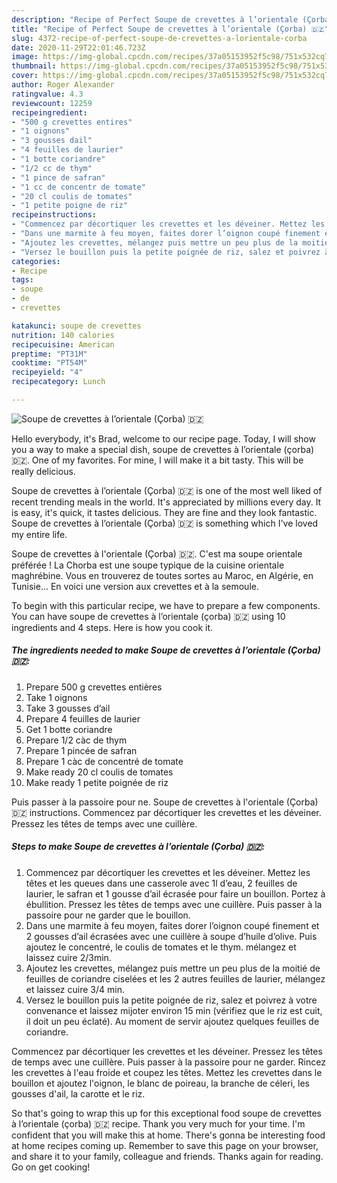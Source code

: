 ```yaml
---
description: "Recipe of Perfect Soupe de crevettes à l’orientale (Çorba) 🇩🇿"
title: "Recipe of Perfect Soupe de crevettes à l’orientale (Çorba) 🇩🇿"
slug: 4372-recipe-of-perfect-soupe-de-crevettes-a-lorientale-corba
date: 2020-11-29T22:01:46.723Z
image: https://img-global.cpcdn.com/recipes/37a05153952f5c98/751x532cq70/soupe-de-crevettes-a-lorientale-corba-🇩🇿-photo-principale-de-la-recette.jpg
thumbnail: https://img-global.cpcdn.com/recipes/37a05153952f5c98/751x532cq70/soupe-de-crevettes-a-lorientale-corba-🇩🇿-photo-principale-de-la-recette.jpg
cover: https://img-global.cpcdn.com/recipes/37a05153952f5c98/751x532cq70/soupe-de-crevettes-a-lorientale-corba-🇩🇿-photo-principale-de-la-recette.jpg
author: Roger Alexander
ratingvalue: 4.3
reviewcount: 12259
recipeingredient:
- "500 g crevettes entires"
- "1 oignons"
- "3 gousses dail"
- "4 feuilles de laurier"
- "1 botte coriandre"
- "1/2 cc de thym"
- "1 pince de safran"
- "1 cc de concentr de tomate"
- "20 cl coulis de tomates"
- "1 petite poigne de riz"
recipeinstructions:
- "Commencez par décortiquer les crevettes et les déveiner. Mettez les têtes et les queues dans une casserole avec 1l d’eau, 2 feuilles de laurier, le safran et 1 gousse d’ail écrasée pour faire un bouillon. Portez à ébullition. Pressez les têtes de temps avec une cuillère. Puis passer à la passoire pour ne garder que le bouillon."
- "Dans une marmite à feu moyen, faites dorer l’oignon coupé finement et 2 gousses d’ail écrasées avec une cuillère à soupe d’huile d’olive. Puis ajoutez le concentré, le coulis de tomates et le thym. mélangez et laissez cuire 2/3min."
- "Ajoutez les crevettes, mélangez puis mettre un peu plus de la moitié de feuilles de coriandre ciselées et les 2 autres feuilles de laurier, mélangez et laissez cuire 3/4 min."
- "Versez le bouillon puis la petite poignée de riz, salez et poivrez à votre convenance et laissez mijoter environ 15 min (vérifiez que le riz est cuit, il doit un peu éclaté). Au moment de servir ajoutez quelques feuilles de coriandre."
categories:
- Recipe
tags:
- soupe
- de
- crevettes

katakunci: soupe de crevettes 
nutrition: 140 calories
recipecuisine: American
preptime: "PT31M"
cooktime: "PT54M"
recipeyield: "4"
recipecategory: Lunch

---
```



![Soupe de crevettes à l’orientale (Çorba) 🇩🇿](https://img-global.cpcdn.com/recipes/37a05153952f5c98/751x532cq70/soupe-de-crevettes-a-lorientale-corba-🇩🇿-photo-principale-de-la-recette.jpg)

Hello everybody, it's Brad, welcome to our recipe page. Today, I will show you a way to make a special dish, soupe de crevettes à l’orientale (çorba) 🇩🇿. One of my favorites. For mine, I will make it a bit tasty. This will be really delicious.

Soupe de crevettes à l’orientale (Çorba) 🇩🇿 is one of the most well liked of recent trending meals in the world. It's appreciated by millions every day. It is easy, it's quick, it tastes delicious. They are fine and they look fantastic. Soupe de crevettes à l’orientale (Çorba) 🇩🇿 is something which I've loved my entire life.

Soupe de crevettes à l&#39;orientale (Çorba) 🇩🇿. C&#39;est ma soupe orientale préférée ! La Chorba est une soupe typique de la cuisine orientale maghrébine. Vous en trouverez de toutes sortes au Maroc, en Algérie, en Tunisie… En voici une version aux crevettes et à la semoule.


To begin with this particular recipe, we have to prepare a few components. You can have soupe de crevettes à l’orientale (çorba) 🇩🇿 using 10 ingredients and 4 steps. Here is how you cook it.

<!--inarticleads1-->

##### The ingredients needed to make Soupe de crevettes à l’orientale (Çorba) 🇩🇿:

1. Prepare 500 g crevettes entières
1. Take 1 oignons
1. Take 3 gousses d’ail
1. Prepare 4 feuilles de laurier
1. Get 1 botte coriandre
1. Prepare 1/2 càc de thym
1. Prepare 1 pincée de safran
1. Prepare 1 càc de concentré de tomate
1. Make ready 20 cl coulis de tomates
1. Make ready 1 petite poignée de riz


Puis passer à la passoire pour ne. Soupe de crevettes à l&#39;orientale (Çorba) 🇩🇿 instructions. Commencez par décortiquer les crevettes et les déveiner. Pressez les têtes de temps avec une cuillère. 

<!--inarticleads2-->

##### Steps to make Soupe de crevettes à l’orientale (Çorba) 🇩🇿:

1. Commencez par décortiquer les crevettes et les déveiner. Mettez les têtes et les queues dans une casserole avec 1l d’eau, 2 feuilles de laurier, le safran et 1 gousse d’ail écrasée pour faire un bouillon. Portez à ébullition. Pressez les têtes de temps avec une cuillère. Puis passer à la passoire pour ne garder que le bouillon.
1. Dans une marmite à feu moyen, faites dorer l’oignon coupé finement et 2 gousses d’ail écrasées avec une cuillère à soupe d’huile d’olive. Puis ajoutez le concentré, le coulis de tomates et le thym. mélangez et laissez cuire 2/3min.
1. Ajoutez les crevettes, mélangez puis mettre un peu plus de la moitié de feuilles de coriandre ciselées et les 2 autres feuilles de laurier, mélangez et laissez cuire 3/4 min.
1. Versez le bouillon puis la petite poignée de riz, salez et poivrez à votre convenance et laissez mijoter environ 15 min (vérifiez que le riz est cuit, il doit un peu éclaté). Au moment de servir ajoutez quelques feuilles de coriandre.


Commencez par décortiquer les crevettes et les déveiner. Pressez les têtes de temps avec une cuillère. Puis passer à la passoire pour ne garder. Rincez les crevettes à l&#39;eau froide et coupez les têtes. Mettez les crevettes dans le bouillon et ajoutez l&#39;oignon, le blanc de poireau, la branche de céleri, les gousses d&#39;ail, la carotte et le riz. 

So that's going to wrap this up for this exceptional food soupe de crevettes à l’orientale (çorba) 🇩🇿 recipe. Thank you very much for your time. I'm confident that you will make this at home. There's gonna be interesting food at home recipes coming up. Remember to save this page on your browser, and share it to your family, colleague and friends. Thanks again for reading. Go on get cooking!
